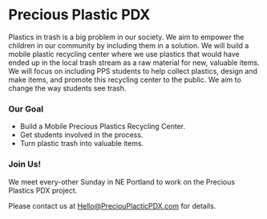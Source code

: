 # Precious Plastic PDX

Plastics in trash is a big problem in our society. We aim to empower the children in our community by including them in a solution. We will build a mobile plastic recycling center where we use plastics that would have ended up in the local trash stream as a raw material for new, valuable items. We will focus on including PPS students to help collect plastics, design and make items, and promote this recycling center to the public.  We aim to change the way students see trash.

### Our Goal

 * Build a Mobile Precious Plastics Recycling Center.
 * Get students involved in the process.
 * Turn plastic trash into valuable items.

### Join Us!

We meet every-other Sunday in NE Portland to work on the Precious Plastics PDX project.

Please contact us at <Hello@PreciouPlacticPDX.com> for details.
